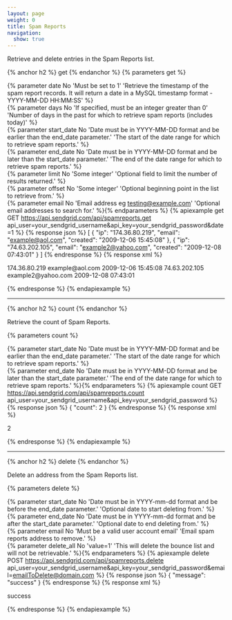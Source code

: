 ```yaml
---
layout: page
weight: 0
title: Spam Reports
navigation:
  show: true
---
```


Retrieve and delete entries in the Spam Reports list.


{% anchor h2 %}
get 
{% endanchor %}
{% parameters get %} 
  
  {% parameter date No 'Must be set to 1' 'Retrieve the timestamp of the spam report records. It will return a date in a MySQL timestamp format - YYYY-MM-DD HH:MM:SS' %}  
  {% parameter days No 'If specified, must be an integer greater than 0' 'Number of days in the past for which to retrieve spam reports (includes today)' %}  
  {% parameter start_date No 'Date must be in YYYY-MM-DD format and be earlier than the end_date parameter.' 'The start of the date range for which to retrieve spam reports.' %}  
  {% parameter end_date No 'Date must be in YYYY-MM-DD format and be later than the start_date parameter.' 'The end of the date range for which to retrieve spam reports.' %}  
  {% parameter limit No 'Some integer' 'Optional field to limit the number of results returned.' %}  
  {% parameter offset No 'Some integer' 'Optional beginning point in the list to retrieve from.' %}  
  {% parameter email No 'Email address eg testing@example.com' 'Optional email addresses to search for.' %}{% endparameters %} 
{% apiexample get GET https://api.sendgrid.com/api/spamreports.get api_user=your_sendgrid_username&api_key=your_sendgrid_password&date=1 %}
  {% response json %}
[
  {
    "ip": "174.36.80.219",
    "email": "example@aol.com",
    "created": "2009-12-06 15:45:08"
  },
  {
    "ip": "74.63.202.105",
    "email": "example2@yahoo.com",
    "created": "2009-12-08 07:43:01"
  }
]
{% endresponse %}
  {% response xml %}
<?xml version="1.0" encoding="ISO-8859-1"?>

<spamreports>
   <spamreport>
      <ip>174.36.80.219</ip>
      <email>example@aol.com</email>
      <created>2009-12-06 15:45:08</created>
   </spamreport>
   <spamreport>
      <ip>74.63.202.105</ip>
      <email>example2@yahoo.com</email>
      <created>2009-12-08 07:43:01</created>
   </spamreport>
</spamreports>

  {% endresponse %}
{% endapiexample %}

* * * * *


{% anchor h2 %}
count 
{% endanchor %}

Retrieve the count of Spam Reports.

{% parameters count %} 
  
  {% parameter start_date No 'Date must be in YYYY-MM-DD format and be earlier than the end_date parameter.' 'The start of the date range for which to retrieve spam reports.' %}  
  {% parameter end_date No 'Date must be in YYYY-MM-DD format and be later than the start_date parameter.' 'The end of the date range for which to retrieve spam reports.' %}{% endparameters %} 
{% apiexample count GET https://api.sendgrid.com/api/spamreports.count api_user=your_sendgrid_username&api_key=your_sendgrid_password %}
  {% response json %}
{
  "count": 2
}
{% endresponse %}
  {% response xml %}
<?xml version="1.0" encoding="ISO-8859-1"?>

<result>
   <count>2</count>
   <result> </result>
</result>

  {% endresponse %}
{% endapiexample %}

* * * * *


{% anchor h2 %}
delete 
{% endanchor %}

Delete an address from the Spam Reports list.

{% parameters delete %} 
  
  {% parameter start_date No 'Date must be in YYYY-mm-dd format and be before the end_date parameter.' 'Optional date to start deleting from.' %}  
  {% parameter end_date No 'Date must be in YYYY-mm-dd format and be after the start_date parameter.' 'Optional date to end deleting from.' %}  
  {% parameter email No 'Must be a valid user account email' 'Email spam reports address to remove.' %}  
  {% parameter delete_all No 'value=1' 'This will delete the bounce list and will not be retrievable.' %}{% endparameters %} 
{% apiexample delete POST https://api.sendgrid.com/api/spamreports.delete api_user=your_sendgrid_username&api_key=your_sendgrid_password&email=emailToDelete@domain.com %}
  {% response json %}
{
  "message": "success"
}
{% endresponse %}
  {% response xml %}
<?xml version="1.0" encoding="ISO-8859-1"?>

<result>
   <message>success</message>
</result>

  {% endresponse %}
{% endapiexample %}
